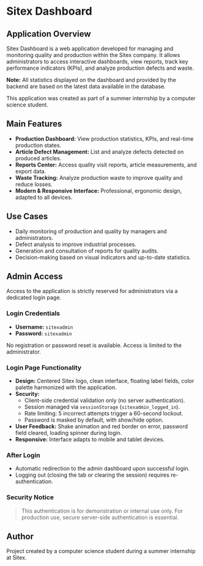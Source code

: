 # Sitex Dashboard

## Application Overview

Sitex Dashboard is a web application developed for managing and monitoring quality and production within the Sitex company. It allows administrators to access interactive dashboards, view reports, track key performance indicators (KPIs), and analyze production defects and waste.

**Note:** All statistics displayed on the dashboard and provided by the backend are based on the latest data available in the database.

This application was created as part of a summer internship by a computer science student.

## Main Features

- **Production Dashboard:** View production statistics, KPIs, and real-time production states.
- **Article Defect Management:** List and analyze defects detected on produced articles.
- **Reports Center:** Access quality visit reports, article measurements, and export data.
- **Waste Tracking:** Analyze production waste to improve quality and reduce losses.
- **Modern & Responsive Interface:** Professional, ergonomic design, adapted to all devices.

## Use Cases

- Daily monitoring of production and quality by managers and administrators.
- Defect analysis to improve industrial processes.
- Generation and consultation of reports for quality audits.
- Decision-making based on visual indicators and up-to-date statistics.

## Admin Access

Access to the application is strictly reserved for administrators via a dedicated login page.

### Login Credentials
- **Username:** `sitexadmin`
- **Password:** `sitexadmin`

No registration or password reset is available. Access is limited to the administrator.

### Login Page Functionality
- **Design:** Centered Sitex logo, clean interface, floating label fields, color palette harmonized with the application.
- **Security:**
  - Client-side credential validation only (no server authentication).
  - Session managed via `sessionStorage` (`sitexadmin_logged_in`).
  - Rate limiting: 5 incorrect attempts trigger a 60-second lockout.
  - Password is masked by default, with show/hide option.
- **User Feedback:** Shake animation and red border on error, password field cleared, loading spinner during login.
- **Responsive:** Interface adapts to mobile and tablet devices.

### After Login
- Automatic redirection to the admin dashboard upon successful login.
- Logging out (closing the tab or clearing the session) requires re-authentication.

### Security Notice
> This authentication is for demonstration or internal use only. For production use, secure server-side authentication is essential.

## Author

Project created by a computer science student during a summer internship at Sitex. 